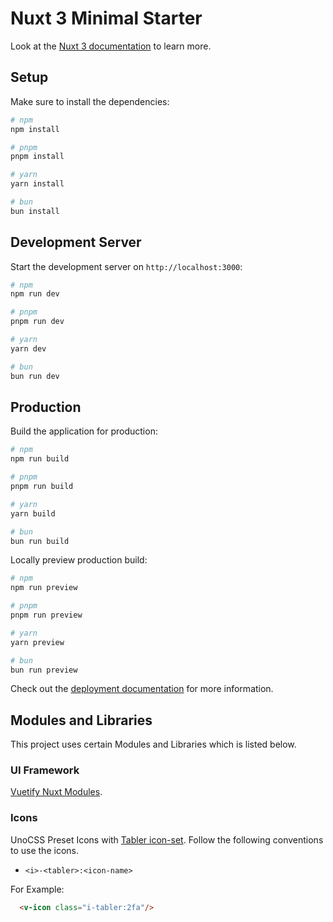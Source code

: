 # Nuxt 3 Minimal Starter

Look at the [Nuxt 3 documentation](https://nuxt.com/docs/getting-started/introduction) to learn more.

## Setup

Make sure to install the dependencies:

```bash
# npm
npm install

# pnpm
pnpm install

# yarn
yarn install

# bun
bun install
```

## Development Server

Start the development server on `http://localhost:3000`:

```bash
# npm
npm run dev

# pnpm
pnpm run dev

# yarn
yarn dev

# bun
bun run dev
```

## Production

Build the application for production:

```bash
# npm
npm run build

# pnpm
pnpm run build

# yarn
yarn build

# bun
bun run build
```

Locally preview production build:

```bash
# npm
npm run preview

# pnpm
pnpm run preview

# yarn
yarn preview

# bun
bun run preview
```

Check out the [deployment documentation](https://nuxt.com/docs/getting-started/deployment) for more information.

## Modules and Libraries

This project uses certain Modules and Libraries which is listed below.

### UI Framework

[Vuetify Nuxt Modules](https://vuetify-nuxt-module.netlify.app/).

### Icons

UnoCSS Preset Icons with [Tabler icon-set](http://icon-sets.iconify.design/tabler).
Follow the following conventions to use the icons.

* `<i>-<tabler>:<icon-name>`

For Example:

```html
  <v-icon class="i-tabler:2fa"/>
```
